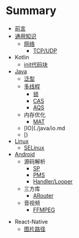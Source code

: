 # Summary

* [前言](README.md)
* [通用知识](./general/README.md)
    * [网络](./general/network.md)
        * [TCP/UDP](./general/tcp_udp.md)
* Kotlin
    * [init代码块](./init.md)
* [Java](./java/README.md)
    * [泛型](./java/泛型.md)
    * [多线程](./multi_thread.md)
        * [锁](./java/lock.md)
        * [CAS](./java/cas.md)
        * [AQS](./java/aqs.md)
    * 内存优化
        * [MAT](./java/mat.md)
    * [IO](./java/io.md
    * [)
* [Linux](./linux/README.md)
    * [SELinux](./linux/SELinux.md)
* [Android](./android/README.md)
    * 源码解析
        * [SP](./android/SharedPreferences.md)
        * [PMS](./android/PMS.md)
        * [Handler/Looper](./android/handler_looper.md)
    * 三方库
        * [ARouter](./android/ARouter.md)
    * 音视频
        * [FFMPEG](./android/ffmpeg.md)

- React-Native
    - [图片路径](./rn/image_path.md)